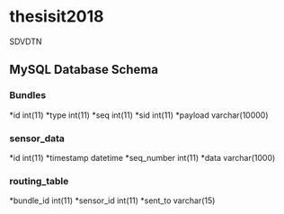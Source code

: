 # thesisit2018
SDVDTN

## MySQL Database Schema
### Bundles
*id int(11)
*type int(11)
*seq int(11)
*sid int(11)
*payload varchar(10000)
### sensor_data
*id int(11)
*timestamp datetime
*seq_number int(11)
*data varchar(1000)
### routing_table
*bundle_id int(11)
*sensor_id int(11)
*sent_to varchar(15)


